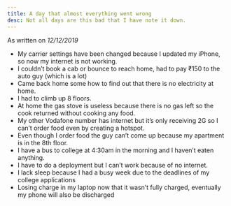 ```yaml
---
title: A day that almost everything went wrong
desc: Not all days are this bad that I have note it down.
---
```


As written on *12/12/2019*

- My carrier settings have been changed because I updated my iPhone, so now my internet is not working.
- I couldn’t book a cab or bounce to reach home, had to pay ₹150 to the auto guy (which is a lot)
- Came back home some how to find out that there is no electricity at home.
- I had to climb up 8 floors.
- At home the gas stove is useless because there is no gas left so the cook returned without cooking any food.
- My other Vodafone number has internet but it’s only receiving 2G so I can’t order food even by creating a hotspot.
- Even though I order food the guy can’t come up because my apartment is in the 8th floor.
- I have a bus to college at 4:30am in the morning and I haven’t eaten anything.
- I have to do a deployment but I can’t work because of no internet.
- I lack sleep because I had a busy week due to the deadlines of my college applications 
- Losing charge in my laptop now that it wasn’t fully charged, eventually my phone will also be discharged